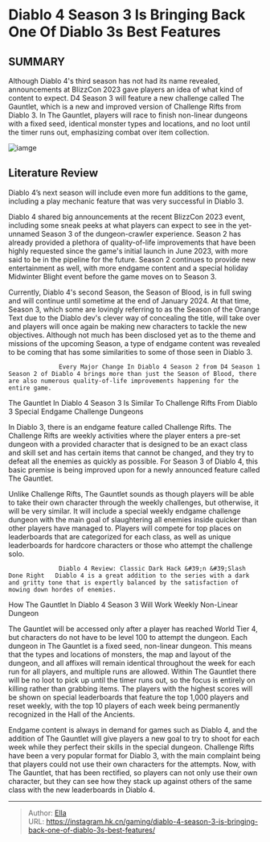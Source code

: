 # Diablo 4 Season 3 Is Bringing Back One Of Diablo 3s Best Features


## SUMMARY 



  Although Diablo 4&#39;s third season has not had its name revealed, announcements at BlizzCon 2023 gave players an idea of what kind of content to expect.   D4 Season 3 will feature a new challenge called The Gauntlet, which is a new and improved version of Challenge Rifts from Diablo 3.   In The Gauntlet, players will race to finish non-linear dungeons with a fixed seed, identical monster types and locations, and no loot until the timer runs out, emphasizing combat over item collection.  

![iamge](https://static1.srcdn.com/wordpress/wp-content/uploads/2023/11/lilith-and-tyreal-from-diablo-4-and-3.jpg)

## Literature Review

Diablo 4’s next season will include even more fun additions to the game, including a play mechanic feature that was very successful in Diablo 3.




Diablo 4 shared big announcements at the recent BlizzCon 2023 event, including some sneak peeks at what players can expect to see in the yet-unnamed Season 3 of the dungeon-crawler experience. Season 2 has already provided a plethora of quality-of-life improvements that have been highly requested since the game&#39;s initial launch in June 2023, with more said to be in the pipeline for the future. Season 2 continues to provide new entertainment as well, with more endgame content and a special holiday Midwinter Blight event before the game moves on to Season 3.




Currently, Diablo 4&#39;s second Season, the Season of Blood, is in full swing and will continue until sometime at the end of January 2024. At that time, Season 3, which some are lovingly referring to as the Season of the Orange Text due to the Diablo dev&#39;s clever way of concealing the title, will take over and players will once again be making new characters to tackle the new objectives. Although not much has been disclosed yet as to the theme and missions of the upcoming Season, a type of endgame content was revealed to be coming that has some similarities to some of those seen in Diablo 3.

                  Every Major Change In Diablo 4 Season 2 from D4 Season 1   Season 2 of Diablo 4 brings more than just the Season of Blood, there are also numerous quality-of-life improvements happening for the entire game.   


 The Gauntlet In Diablo 4 Season 3 Is Similar To Challenge Rifts From Diablo 3 
Special Endgame Challenge Dungeons
         




In Diablo 3, there is an endgame feature called Challenge Rifts. The Challenge Rifts are weekly activities where the player enters a pre-set dungeon with a provided character that is designed to be an exact class and skill set and has certain items that cannot be changed, and they try to defeat all the enemies as quickly as possible. For Season 3 of Diablo 4, this basic premise is being improved upon for a newly announced feature called The Gauntlet.


 

Unlike Challenge Rifts, The Gauntlet sounds as though players will be able to take their own character through the weekly challenges, but otherwise, it will be very similar. It will include a special weekly endgame challenge dungeon with the main goal of slaughtering all enemies inside quicker than other players have managed to. Players will compete for top places on leaderboards that are categorized for each class, as well as unique leaderboards for hardcore characters or those who attempt the challenge solo.




                  Diablo 4 Review: Classic Dark Hack &#39;n &#39;Slash Done Right   Diablo 4 is a great addition to the series with a dark and gritty tone that is expertly balanced by the satisfaction of mowing down hordes of enemies.   



 How The Gauntlet In Diablo 4 Season 3 Will Work 
Weekly Non-Linear Dungeon
          

The Gauntlet will be accessed only after a player has reached World Tier 4, but characters do not have to be level 100 to attempt the dungeon. Each dungeon in The Gauntlet is a fixed seed, non-linear dungeon. This means that the types and locations of monsters, the map and layout of the dungeon, and all affixes will remain identical throughout the week for each run for all players, and multiple runs are allowed. Within The Gauntlet there will be no loot to pick up until the timer runs out, so the focus is entirely on killing rather than grabbing items. The players with the highest scores will be shown on special leaderboards that feature the top 1,000 players and reset weekly, with the top 10 players of each week being permanently recognized in the Hall of the Ancients.




Endgame content is always in demand for games such as Diablo 4, and the addition of The Gauntlet will give players a new goal to try to shoot for each week while they perfect their skills in the special dungeon. Challenge Rifts have been a very popular format for Diablo 3, with the main complaint being that players could not use their own characters for the attempts. Now, with The Gauntlet, that has been rectified, so players can not only use their own character, but they can see how they stack up against others of the same class with the new leaderboards in Diablo 4.



---

> Author: [Ella](https://instagram.hk.cn/)  
> URL: https://instagram.hk.cn/gaming/diablo-4-season-3-is-bringing-back-one-of-diablo-3s-best-features/  

